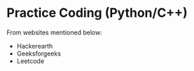 # Practice Coding (Python/C++)

From websites mentioned below:
- Hackerearth
- Geeksforgeeks
- Leetcode
